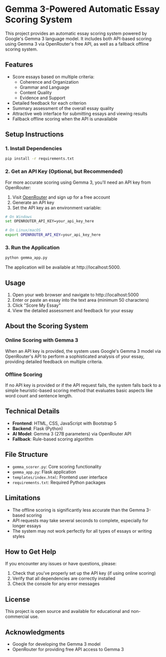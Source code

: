 # Gemma 3-Powered Automatic Essay Scoring System

This project provides an automatic essay scoring system powered by Google's Gemma 3 language model. It includes both API-based scoring using Gemma 3 via OpenRouter's free API, as well as a fallback offline scoring system.

## Features

- Score essays based on multiple criteria:
  - Coherence and Organization
  - Grammar and Language
  - Content Quality
  - Evidence and Support
- Detailed feedback for each criterion
- Summary assessment of the overall essay quality
- Attractive web interface for submitting essays and viewing results
- Fallback offline scoring when the API is unavailable

## Setup Instructions

### 1. Install Dependencies

```bash
pip install -r requirements.txt
```

### 2. Get an API Key (Optional, but Recommended)

For more accurate scoring using Gemma 3, you'll need an API key from OpenRouter:

1. Visit [OpenRouter](https://openrouter.ai/keys) and sign up for a free account
2. Generate an API key
3. Set the API key as an environment variable:

```bash
# On Windows
set OPENROUTER_API_KEY=your_api_key_here

# On Linux/macOS
export OPENROUTER_API_KEY=your_api_key_here
```

### 3. Run the Application

```bash
python gemma_app.py
```

The application will be available at http://localhost:5000.

## Usage

1. Open your web browser and navigate to http://localhost:5000
2. Enter or paste an essay into the text area (minimum 50 characters)
3. Click "Score My Essay"
4. View the detailed assessment and feedback for your essay

## About the Scoring System

### Online Scoring with Gemma 3

When an API key is provided, the system uses Google's Gemma 3 model via OpenRouter's API to perform a sophisticated analysis of your essay, providing detailed feedback on multiple criteria.

### Offline Scoring

If no API key is provided or if the API request fails, the system falls back to a simple heuristic-based scoring method that evaluates basic aspects like word count and sentence length.

## Technical Details

- **Frontend**: HTML, CSS, JavaScript with Bootstrap 5
- **Backend**: Flask (Python)
- **AI Model**: Gemma 3 (27B parameters) via OpenRouter API
- **Fallback**: Rule-based scoring algorithm

## File Structure

- `gemma_scorer.py`: Core scoring functionality
- `gemma_app.py`: Flask application
- `templates/index.html`: Frontend user interface
- `requirements.txt`: Required Python packages

## Limitations

- The offline scoring is significantly less accurate than the Gemma 3-based scoring
- API requests may take several seconds to complete, especially for longer essays
- The system may not work perfectly for all types of essays or writing styles

## How to Get Help

If you encounter any issues or have questions, please:

1. Check that you've properly set up the API key (if using online scoring)
2. Verify that all dependencies are correctly installed
3. Check the console for any error messages

## License

This project is open source and available for educational and non-commercial use.

## Acknowledgments

- Google for developing the Gemma 3 model
- OpenRouter for providing free API access to Gemma 3 